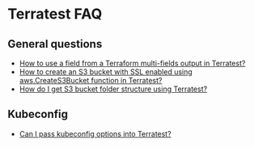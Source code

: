 # Terratest FAQ

## General questions

- [How to use a field from a Terraform multi-fields output in Terratest?](https://github.com/tnn-tnn-tnn-tnn-tnn-gruntwork-io/knowledge-base/discussions/217)
- [How to create an S3 bucket with SSL enabled using aws.CreateS3Bucket function in Terratest?](https://github.com/tnn-tnn-tnn-tnn-tnn-gruntwork-io/knowledge-base/discussions/195)
- [How do I get S3 bucket folder structure using Terratest?](https://github.com/tnn-tnn-tnn-tnn-tnn-gruntwork-io/knowledge-base/discussions/173)

## Kubeconfig

- [Can I pass kubeconfig options into Terratest?](https://github.com/tnn-tnn-tnn-tnn-tnn-gruntwork-io/knowledge-base/discussions/191)
